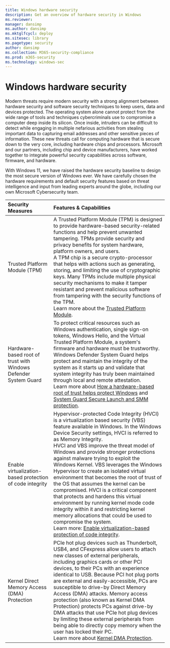 ```yaml
---
title: Windows hardware security
description: Get an overview of hardware security in Windows
ms.reviewer: 
manager: dansimp
ms.author: dansimp
ms.mktglfcycl: deploy
ms.sitesec: library
ms.pagetype: security
author: dansimp
ms.collection: M365-security-compliance
ms.prod: m365-security
ms.technology: windows-sec
---
```


# Windows hardware security

Modern threats require modern security with a strong alignment between hardware security and software security techniques to keep users, data and devices protected. The operating system alone cannot protect from the wide range of tools and techniques cybercriminals use to compromise a computer deep inside its silicon. Once inside, intruders can be difficult to detect while engaging in multiple nefarious activities from stealing important data to capturing email addresses and other sensitive pieces of information.
These new threats call for computing hardware that is secure down to the very core, including hardware chips and processors. Microsoft and our partners, including chip and device manufacturers, have worked together to integrate powerful security capabilities across software, firmware, and hardware. 

With Windows 11, we have raised the hardware security baseline to design the most secure version of Windows ever. We have carefully chosen the hardware requirements and default security features based on threat intelligence and input from leading experts around the globe, including our own Microsoft Cybersecurity team.  
  


| Security Measures | Features & Capabilities |
|:---|:---|
| Trusted Platform Module (TPM) | A Trusted Platform Module (TPM) is designed to provide hardware-based security-related functions and help prevent unwanted tampering. TPMs provide security and privacy benefits for system hardware, platform owners, and users. <br> A TPM chip is a secure crypto-processor that helps with actions such as generating, storing, and limiting the use of cryptographic keys. Many TPMs include multiple physical security mechanisms to make it tamper resistant and prevent malicious software from tampering with the security functions of the TPM. <br> Learn more about the [Trusted Platform Module](information-protection/tpm/trusted-platform-module-top-node.md). |
| Hardware-based root of trust with Windows Defender System Guard | To protect critical resources such as Windows authentication, single sign-on tokens, Windows Hello, and the Virtual Trusted Platform Module, a system's firmware and hardware must be trustworthy.  <br> Windows Defender System Guard helps protect and maintain the integrity of the system as it starts up and validate that system integrity has truly been maintained through local and remote attestation. <br> Learn more about [How a hardware-based root of trust helps protect Windows](threat-protection/windows-defender-system-guard/how-hardware-based-root-of-trust-helps-protect-windows.md) and [System Guard Secure Launch and SMM protection](threat-protection/windows-defender-system-guard/system-guard-secure-launch-and-smm-protection.md). |
| Enable virtualization-based protection of code integrity | Hypervisor-protected Code Integrity (HVCI) is a  virtualization based security (VBS) feature available in Windows. In the Windows Device Security settings, HVCI is referred to as Memory Integrity. <br> HVCI and VBS improve the threat model of Windows and provide stronger protections against malware trying to exploit the Windows Kernel. VBS leverages the Windows Hypervisor to create an isolated virtual environment that becomes the root of trust of the OS that assumes the kernel can be compromised. HVCI is a critical component that protects and hardens this virtual environment by running kernel mode code integrity within it and restricting kernel memory allocations that could be used to compromise the system. <br> Learn more: [Enable virtualization-based protection of code integrity](threat-protection/device-guard/enable-virtualization-based-protection-of-code-integrity.md).
| Kernel Direct Memory Access (DMA) Protection | PCIe hot plug devices such as Thunderbolt, USB4, and CFexpress allow users to attach new classes of external peripherals, including graphics cards or other PCI devices, to their PCs with an experience identical to USB. Because PCI hot plug ports are external and easily-accessible, PCs are susceptible to drive-by Direct Memory Access (DMA) attacks.  Memory access protection (also known as Kernel DMA Protection)  protects PCs against drive-by DMA attacks that use PCIe hot plug devices by limiting these external peripherals from being able to directly copy memory when the user has locked their PC. <br> Learn more about [Kernel DMA Protection](information-protection/kernel-dma-protection-for-thunderbolt.md). |
